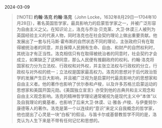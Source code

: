 2024-03-09


> [!NOTE] **约翰·洛克**
> **约翰·洛克**（John Locke，1632年8月29日—1704年10月28日），著名英国哲学家，最具影响力的启蒙哲学家之一，并被广泛形容为自由主义之父。在知识论上，洛克与乔治·贝克莱、大卫·休谟三人被列为英国经验主义的代表人物，同时洛克也在社会契约理论上做出重要贡献。他发展出了一套与托马斯·霍布斯的自然状态不同的理论，主张政府只有在取得被统治者的同意，并且保障人民拥有生命、自由、和财产的自然权利时，其统治才有正当性。洛克相信只有在取得被统治者的同意时，社会契约才会成立，如果缺乏了这种同意，那么人民便有推翻政府的权利。约翰·洛克将国家权力分为立法权、行政权和对外权，并主张立法权与行政权的分立，行政权与对外权的统一；立法权是国家最高权力。洛克的思想对于后代政治哲学的发展产生巨大影响，并且被广泛视为是启蒙时代最具影响力的思想家和自由主义者。他的著作也影响了伏尔泰和卢梭，以及许多苏格兰启蒙运动的思想家和美国开国元勋。《美国独立宣言》亦受到他的古典共和主义观念和自由主义观念影响。洛克的精神哲学理论通常被视为是现代主义中“本体”以及自我理论的奠基者，也影响了后来大卫·休谟、让·雅各·卢梭、与伊曼努尔·康德等人的著作。洛克是第一个以连续的“意识”来定义自我概念的哲学家，他也提出了心灵是一块“白板”的假设。与笛卡尔或基督教哲学不同的是，洛克认为人生下来是不带有任何记忆和思想的。


